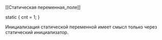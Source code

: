[[Статическая переменная_поле]]


static {
	cnt = 1;
}

Инициализация статической переменной имеет смысл только через статический инициализатор.